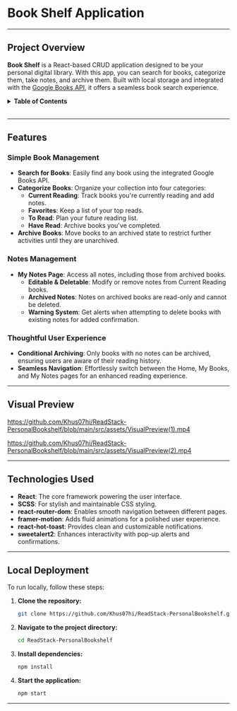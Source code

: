 # **Book Shelf Application**

---

## Project Overview

**Book Shelf** is a React-based CRUD application designed to be your personal digital library. With this app, you can search for books, categorize them, take notes, and archive them. Built with local storage and integrated with the [Google Books API](https://developers.google.com/books), it offers a seamless book search experience.

<details>
  <summary><b>Table of Contents</b></summary>
  
  - [Features](#features)
  - [Visual Preview](#visual-preview)
  - [Technologies Used](#technologies-used)
  - [Local Deployment](#local-deployment)
  
</details>
<br>

---

##  Features

### Simple Book Management
- **Search for Books**: Easily find any book using the integrated Google Books API.
- **Categorize Books**: Organize your collection into four categories:
  - **Current Reading**: Track books you're currently reading and add notes.
  - **Favorites**: Keep a list of your top reads.
  - **To Read**: Plan your future reading list.
  - **Have Read**: Archive books you've completed.
- **Archive Books**: Move books to an archived state to restrict further activities until they are unarchived.

### Notes Management
- **My Notes Page**: Access all notes, including those from archived books.
  - **Editable & Deletable**: Modify or remove notes from Current Reading books.
  - **Archived Notes**: Notes on archived books are read-only and cannot be deleted.
  - **Warning System**: Get alerts when attempting to delete books with existing notes for added confirmation.

### Thoughtful User Experience
- **Conditional Archiving**: Only books with no notes can be archived, ensuring users are aware of their reading history.
- **Seamless Navigation**: Effortlessly switch between the Home, My Books, and My Notes pages for an enhanced reading experience.

---

##  Visual Preview

https://github.com/Khus07hi/ReadStack-PersonalBookshelf/blob/main/src/assets/VisualPreview(1).mp4

https://github.com/Khus07hi/ReadStack-PersonalBookshelf/blob/main/src/assets/VisualPreview(2).mp4


---

##  Technologies Used

- **React**: The core framework powering the user interface.
- **SCSS**: For stylish and maintainable CSS styling.
- **react-router-dom**: Enables smooth navigation between different pages.
- **framer-motion**: Adds fluid animations for a polished user experience.
- **react-hot-toast**: Provides clean and customizable notifications.
- **sweetalert2**: Enhances interactivity with pop-up alerts and confirmations.

---

## Local Deployment

To run locally, follow these steps:

1. **Clone the repository:**
    ```bash
   git clone https://github.com/Khus07hi/ReadStack-PersonalBookshelf.git
    ```

2. **Navigate to the project directory:**
    ```bash
    cd ReadStack-PersonalBookshelf
    ```

3. **Install dependencies:** 
    ```bash
    npm install
    ```

4. **Start the application:**
    ```bash
    npm start
    ```

---


